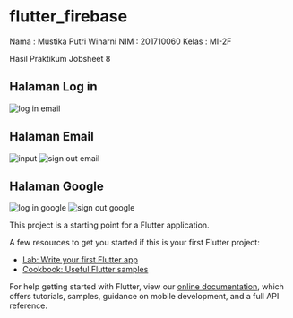# flutter_firebase
Nama : Mustika Putri Winarni
NIM : 201710060
Kelas : MI-2F

Hasil Praktikum Jobsheet 8 

## Halaman Log in
![log in email](https://user-images.githubusercontent.com/89899666/169103224-a842e4c6-656b-48fc-8597-80bb779446f1.jpeg)

## Halaman Email
![input](https://user-images.githubusercontent.com/89899666/169103214-82e18efe-1286-4630-9877-44b6b60cbb17.jpeg)
![sign out email](https://user-images.githubusercontent.com/89899666/169103231-da7ea92c-6fde-4b35-8907-7c86cf5247a1.jpeg)

## Halaman Google
![log in google](https://user-images.githubusercontent.com/89899666/169103228-8ecfc969-9666-45ce-936a-9f558eabec7c.jpeg)
![sign out google](https://user-images.githubusercontent.com/89899666/169103234-9939b4f1-a306-4b03-9810-868fd3ebfdf4.jpeg)

This project is a starting point for a Flutter application.

A few resources to get you started if this is your first Flutter project:

- [Lab: Write your first Flutter app](https://flutter.dev/docs/get-started/codelab)
- [Cookbook: Useful Flutter samples](https://flutter.dev/docs/cookbook)

For help getting started with Flutter, view our
[online documentation](https://flutter.dev/docs), which offers tutorials,
samples, guidance on mobile development, and a full API reference.
